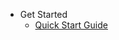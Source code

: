 -   Get Started
    -   [Quick Start Guide](/quick-start-guide "Quick Start Guide |ClearCalcs Custom Diagram Boilerplate")
